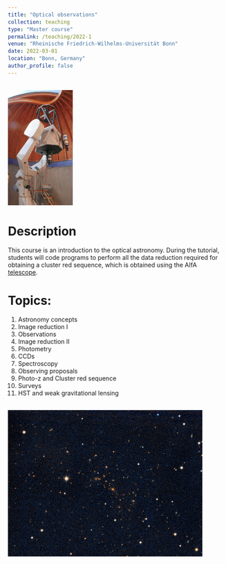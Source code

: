 ```yaml
---
title: "Optical observations"
collection: teaching
type: "Master course"
permalink: /teaching/2022-1
venue: "Rheinische Friedrich-Wilhelms-Universität Bonn"
date: 2022-03-01
location: "Bonn, Germany"
author_profile: false
---
```

<br/><img src='/images/teaching/telescope.jpg' width="150">

Description
======
This course is an introduction to the optical astronomy. During the tutorial, students will code programs to perform all the data reduction required for obtaining a cluster red sequence, which is obtained using the AIfA [telescope](https://astro.uni-bonn.de/en/students/teleskop/).

Topics:
======
1. Astronomy concepts
2. Image reduction I
3. Observations
4. Image reduction II
5. Photometry
6. CCDs
7. Spectroscopy
8. Observing proposals
9. Photo-z and Cluster red sequence
10. Surveys
11. HST and weak gravitational lensing

<br/><img src='/images/teaching/aco1914_thumbnail.png'>
